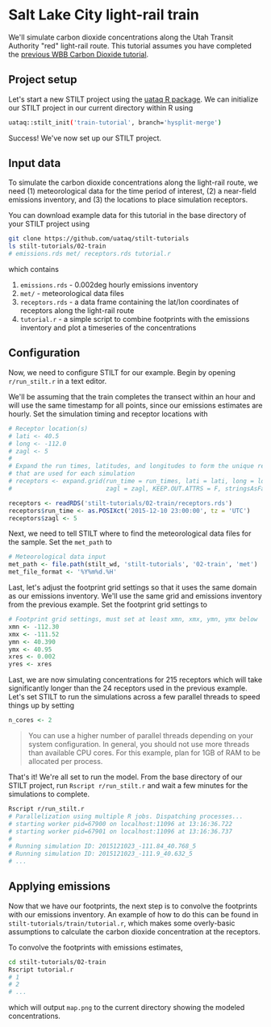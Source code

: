 # Salt Lake City light-rail train

We'll simulate carbon dioxide concentrations along the Utah Transit Authority "red" light-rail route. This tutorial assumes you have completed the [previous WBB Carbon Dioxide tutorial]({{"/tutorials/wbb.html"|relative_url}}).

## Project setup

Let's start a new STILT project using the [uataq R package](https://github.com/benfasoli/uataq). We can initialize our STILT project in our current directory within R using

```bash
uataq::stilt_init('train-tutorial', branch='hysplit-merge')
```

Success! We've now set up our STILT project.

## Input data

To simulate the carbon dioxide concentrations along the light-rail route, we need (1) meteorological data for the time period of interest, (2) a near-field emissions inventory, and (3) the locations to place simulation receptors.

You can download example data for this tutorial in the base directory of your STILT project using

```bash
git clone https://github.com/uataq/stilt-tutorials
ls stilt-tutorials/02-train
# emissions.rds met/ receptors.rds tutorial.r
```

which contains

1. `emissions.rds` - 0.002deg hourly emissions inventory
1. `met/` - meteorological data files
1. `receptors.rds` - a data frame containing the lat/lon coordinates of receptors along the light-rail route
1. `tutorial.r` - a simple script to combine footprints with the emissions inventory and plot a timeseries of the concentrations

## Configuration

Now, we need to configure STILT for our example. Begin by opening `r/run_stilt.r` in a text editor.

We'll be assuming that the train completes the transect within an hour and will use the same timestamp for all points, since our emissions estimates are hourly. Set the simulation timing and receptor locations with

```r
# Receptor location(s)
# lati <- 40.5
# long <- -112.0
# zagl <- 5
# 
# Expand the run times, latitudes, and longitudes to form the unique receptors
# that are used for each simulation
# receptors <- expand.grid(run_time = run_times, lati = lati, long = long,
#                          zagl = zagl, KEEP.OUT.ATTRS = F, stringsAsFactors = F)

receptors <- readRDS('stilt-tutorials/02-train/receptors.rds')
receptors$run_time <- as.POSIXct('2015-12-10 23:00:00', tz = 'UTC')
receptors$zagl <- 5
```

Next, we need to tell STILT where to find the meteorological data files for the sample. Set the `met_path` to

```r
# Meteorological data input
met_path <- file.path(stilt_wd, 'stilt-tutorials', '02-train', 'met')
met_file_format <- '%Y%m%d.%H'
```

Last, let's adjust the footprint grid settings so that it uses the same domain as our emissions inventory. We'll use the same grid and emissions inventory from the previous example. Set the footprint grid settings to

```r
# Footprint grid settings, must set at least xmn, xmx, ymn, ymx below
xmn <- -112.30
xmx <- -111.52
ymn <- 40.390
ymx <- 40.95
xres <- 0.002
yres <- xres
```

Last, we are now simulating concentrations for 215 receptors which will take significantly longer than the 24 receptors used in the previous example. Let's set STILT to run the simulations across a few parallel threads to speed things up by setting

```r
n_cores <- 2
```

> You can use a higher number of parallel threads depending on your system configuration. In general, you should not use more threads than available CPU cores. For this example, plan for 1GB of RAM to be allocated per process.

That's it! We're all set to run the model. From the base directory of our STILT project, run `Rscript r/run_stilt.r` and wait a few minutes for the simulations to complete.

```bash
Rscript r/run_stilt.r
# Parallelization using multiple R jobs. Dispatching processes...
# starting worker pid=67900 on localhost:11096 at 13:16:36.722
# starting worker pid=67901 on localhost:11096 at 13:16:36.737
#
# Running simulation ID: 2015121023_-111.84_40.768_5
# Running simulation ID: 2015121023_-111.9_40.632_5
# ...
```

## Applying emissions

Now that we have our footprints, the next step is to convolve the footprints with our emissions inventory. An example of how to do this can be found in `stilt-tutorials/train/tutorial.r`, which makes some overly-basic assumptions to calculate the carbon dioxide concentration at the receptors.

To convolve the footprints with emissions estimates,

```bash
cd stilt-tutorials/02-train
Rscript tutorial.r
# 1
# 2
# ...
```

which will output `map.png` to the current directory showing the modeled concentrations.
